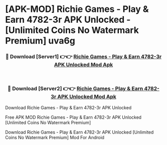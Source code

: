 # [APK-MOD] Richie Games - Play & Earn 4782-3r APK Unlocked - [Unlimited Coins No Watermark Premium] uva6g



<div align="center">
<h3>🔴 Download [Server1] 👉👉 <a href="https://momento.my/?title=Richie_Games_-_Play_&_Earn_4782-3r_APK_Unlocked">Richie Games - Play & Earn 4782-3r APK Unlocked Mod Apk</a></h3><br>

<h3>🔴 Download [Server2] 👉👉 <a href="https://momento.my/?title=Richie_Games_-_Play_&_Earn_4782-3r_APK_Unlocked">Richie Games - Play & Earn 4782-3r APK Unlocked Mod Apk</a></h3>
</div>



Download Richie Games - Play & Earn 4782-3r APK Unlocked 

Free APK MOD Richie Games - Play & Earn 4782-3r APK Unlocked [Unlimited Coins No Watermark Premium]

Download Richie Games - Play & Earn 4782-3r APK Unlocked [Unlimited Coins No Watermark Premium] Mod For Android
